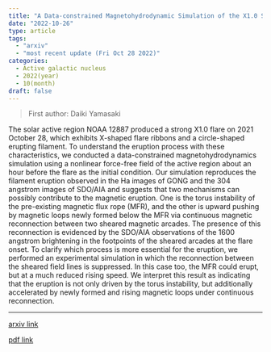 ```yaml
---
title: "A Data-constrained Magnetohydrodynamic Simulation of the X1.0 Solar Flare of 2021 October 28"
date: "2022-10-26"
type: article
tags:
  - "arxiv"
  - "most recent update (Fri Oct 28 2022)"
categories:
  - Active galactic nucleus
  - 2022(year)
  - 10(month)
draft: false
---
```


> First author: Daiki Yamasaki

 The solar active region NOAA 12887 produced a strong X1.0 flare on 2021
October 28, which exhibits X-shaped flare ribbons and a circle-shaped erupting
filament. To understand the eruption process with these characteristics, we
conducted a data-constrained magnetohydrodynamics simulation using a nonlinear
force-free field of the active region about an hour before the flare as the
initial condition. Our simulation reproduces the filament eruption observed in
the Ha images of GONG and the 304 angstrom images of SDO/AIA and suggests that
two mechanisms can possibly contribute to the magnetic eruption. One is the
torus instability of the pre-existing magnetic flux rope (MFR), and the other
is upward pushing by magnetic loops newly formed below the MFR via continuous
magnetic reconnection between two sheared magnetic arcades. The presence of
this reconnection is evidenced by the SDO/AIA observations of the 1600 angstrom
brightening in the footpoints of the sheared arcades at the flare onset. To
clarify which process is more essential for the eruption, we performed an
experimental simulation in which the reconnection between the sheared field
lines is suppressed. In this case too, the MFR could erupt, but at a much
reduced rising speed. We interpret this result as indicating that the eruption
is not only driven by the torus instability, but additionally accelerated by
newly formed and rising magnetic loops under continuous reconnection.

---
[arxiv link](http://arxiv.org/abs/2210.14563v1)

[pdf link](http://arxiv.org/pdf/2210.14563v1)